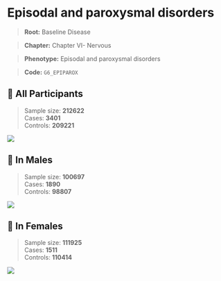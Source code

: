 # Episodal and paroxysmal disorders

> **Root:** Baseline Disease  

> **Chapter:** Chapter VI- Nervous  

> **Phenotype:** Episodal and paroxysmal disorders  

> **Code:** `G6_EPIPAROX`

## 🧪 All Participants  
> Sample size: **212622**  
> Cases: **3401**  
> Controls: **209221**
<img src="/Disease/Figures/ALL/Baseline/G6_EPIPAROX.png"/>
<CsvTable src="/Disease/Data/ALL/Baseline/LG_G6_EPIPAROX.csv" label="🔍 View full results" />

## 👨 In Males  
> Sample size: **100697**  
> Cases: **1890**  
> Controls: **98807**
<img src="/Disease/Figures/Male/Baseline/G6_EPIPAROX.png"/>
<CsvTable src="/Disease/Data/Male/Baseline/LG_G6_EPIPAROX.csv" label="🔍 View full results" />

## 👩 In Females  
> Sample size: **111925**  
> Cases: **1511**  
> Controls: **110414**
<img src="/Disease/Figures/Female/Baseline/G6_EPIPAROX.png"/>
<CsvTable src="/Disease/Data/Female/Baseline/LG_G6_EPIPAROX.csv" label="🔍 View full results" />
